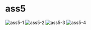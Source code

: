 # ass5
![ass5-1](https://user-images.githubusercontent.com/100771780/160792369-91b044d4-6e0b-4262-9412-e825e7ba944b.PNG)
![ass5-2](https://user-images.githubusercontent.com/100771780/160792394-7d3b8228-1034-4e0e-8022-c4c422b1ddc0.PNG)
![ass5-3](https://user-images.githubusercontent.com/100771780/160792402-bab6dede-4eec-4254-a4d0-dbb2280dba91.PNG)
![ass5-4](https://user-images.githubusercontent.com/100771780/160792412-084401ca-7882-4586-ae5c-08af3f7cba07.PNG)
